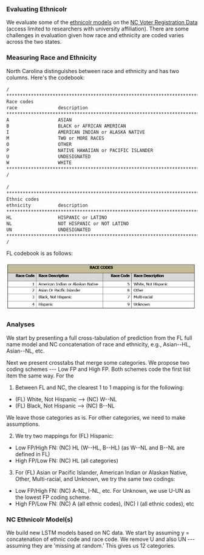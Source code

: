 ### Evaluating Ethnicolr

We evaluate some of the [ethnicolr models](https://github.com/appeler/ethnicolr) on the [NC Voter Registration Data](https://dataverse.harvard.edu/dataset.xhtml?persistentId=doi:10.7910/DVN/NEFUBN) (access limited to researchers with university affiliation). There are some challenges in evaluation given how race and ethnicity are coded varies across the two states.

### Measuring Race and Ethnicity

North Carolina distinguishes between race and ethnicity and has two columns. Here's the codebook:

```
/ ***************************************************************************
Race codes
race               description
*******************************************************************************
A                  ASIAN
B                  BLACK or AFRICAN AMERICAN
I                  AMERICAN INDIAN or ALASKA NATIVE
M                  TWO or MORE RACES
O                  OTHER
P                  NATIVE HAWAIIAN or PACIFIC ISLANDER
U                  UNDESIGNATED
W                  WHITE
*************************************************************************** /

/ ***************************************************************************
Ethnic codes
ethnicity          description
*******************************************************************************
HL                 HISPANIC or LATINO
NL                 NOT HISPANIC or NOT LATINO
UN                 UNDESIGNATED
*************************************************************************** /
```

FL codebook is as follows:

![](img/fl_race_code.png)

### Analyses

We start by presenting a full cross-tabulation of prediction from the FL full name model and NC concatenation of race and ethnicity, e.g., Asian--HL, Asian--NL, etc.

Next we present crosstabs that merge some categories. We propose two coding schemes --- Low FP and High FP. Both schemes code the first list item the same way. For the

1. Between FL and NC, the clearest 1 to 1 mapping is for the following:
  * (FL) White, Not Hispanic --> (NC) W--NL
  * (FL) Black, Not Hispanic --> (NC) B--NL

  We leave those categories as is. For other categories, we need to make assumptions.

2. We try two mappings for (FL) Hispanic:
  * Low FP/High FN: (NC) HL (W--HL, B--HL) (as W--NL and B--NL are defined in FL)
  * High FP/Low FN: (NC) HL (all categories)

3. For (FL) Asian or Pacific Islander, American Indian or Alaskan Native, Other, Multi-racial, and Unknown, we try the same two codings:
  * Low FP/High FN: (NC) A-NL, I-NL, etc. For Unknown, we use U-UN as the lowest FP coding scheme.
  * High FP/Low FN: (NC) A (all ethnic codes), (NC) I (all ethnic codes), etc

### NC Ethnicolr Model(s)

We build new LSTM models based on NC data. We start by assuming y = concatenation of ethnic code and race code. We remove U and also UN --- assuming they are 'missing at random.' This gives us 12 categories.
